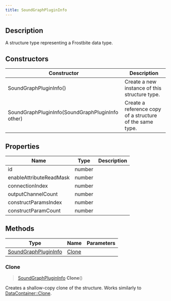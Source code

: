 ```yaml
---
title: SoundGraphPluginInfo
---
```

## Description

A structure type representing a Frostbite data type.

## Constructors

| Constructor                                      | Description                                              |
| ------------------------------------------------ | -------------------------------------------------------- |
| SoundGraphPluginInfo()                           | Create a new instance of this structure type.            |
| SoundGraphPluginInfo(SoundGraphPluginInfo other) | Create a reference copy of a structure of the same type. |

## Properties

| Name                    | Type   | Description |
| ----------------------- | ------ | ----------- |
| id                      | number |             |
| enableAttributeReadMask | number |             |
| connectionIndex         | number |             |
| outputChannelCount      | number |             |
| constructParamsIndex    | number |             |
| constructParamCount     | number |             |

## Methods

| Type                                         | Name            | Parameters |
| -------------------------------------------- | --------------- | ---------- |
| [SoundGraphPluginInfo](/vext/ref/fb/soundgraphplugininfo/) | [Clone](#clone) |            |

### Clone

> [SoundGraphPluginInfo](/vext/ref/fb/soundgraphplugininfo/) **Clone**()

Creates a shallow-copy clone of the structure. Works similarly to [DataContainer::Clone](/vext/ref/shared/class/datacontainer#clone).
